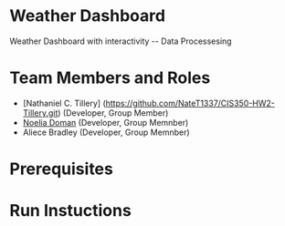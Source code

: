 # Weather Dashboard

Weather Dashboard with interactivity -- Data Processesing

# Team Members and Roles

* [Nathaniel C. Tillery] (https://github.com/NateT1337/CIS350-HW2-Tillery.git) (Developer, Group Member)
* [Noelia Doman](https://github.com/Noeliadoman/CIS350-HW2-DOMAN.git) (Developer, Group Memnber)
* Aliece Bradley (Developer, Group Memnber)

# Prerequisites

# Run Instuctions
